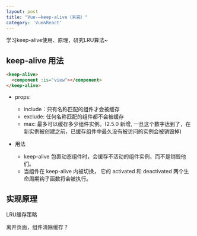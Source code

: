 ```yaml
---
layout: post
title: "Vue-—keep-alive（未完）"
category: 'Vue&React'
---
```


学习keep-alive使用、原理，研究LRU算法~

## keep-alive 用法

```html
<keep-alive>
  <component :is="view"></component>
</keep-alive>
```

* props:
    + include：只有名称匹配的组件才会被缓存
    + exclude: 任何名称匹配的组件都不会被缓存
    + max: 最多可以缓存多少组件实例。(2.5.0 新增, 一旦这个数字达到了，在新实例被创建之前，已缓存组件中最久没有被访问的实例会被销毁掉)

* 用法
    + keep-alive 包裹动态组件时，会缓存不活动的组件实例，而不是销毁他们。
    + 当组件在  keep-alive 内被切换， 它的 activated 和 deactivated 两个生命周期钩子函数将会被执行。

## 实现原理

LRU缓存策略

离开页面，组件清除缓存？
